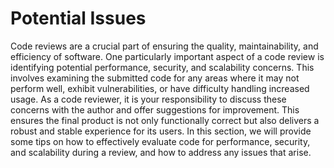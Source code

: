 # Potential Issues

Code reviews are a crucial part of ensuring the quality, maintainability, and efficiency of software. One particularly important aspect of a code review is identifying potential performance, security, and scalability concerns. This involves examining the submitted code for any areas where it may not perform well, exhibit vulnerabilities, or have difficulty handling increased usage. As a code reviewer, it is your responsibility to discuss these concerns with the author and offer suggestions for improvement. This ensures the final product is not only functionally correct but also delivers a robust and stable experience for its users. In this section, we will provide some tips on how to effectively evaluate code for performance, security, and scalability during a review, and how to address any issues that arise.
